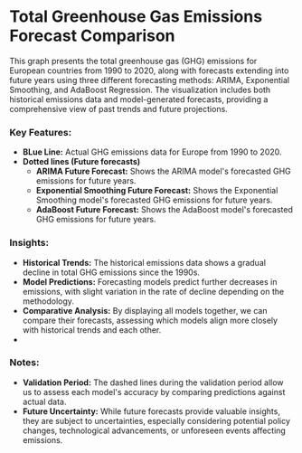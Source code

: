 # Total Greenhouse Gas Emissions Forecast Comparison

This graph presents the total greenhouse gas (GHG) emissions for European countries from 1990 to 2020, 
along with forecasts extending into future years using three different forecasting methods: ARIMA, Exponential 
Smoothing, and AdaBoost Regression. The visualization includes both historical emissions data and model-generated forecasts,
providing a comprehensive view of past trends and future projections.

### Key Features:
- **BLue Line:** Actual GHG emissions data for Europe from 1990 to 2020.
- **Dotted lines (Future forecasts)**
    - **ARIMA Future Forecast:** Shows the ARIMA model's forecasted GHG emissions for future years.
    - **Exponential Smoothing Future Forecast:** Shows the Exponential Smoothing model's forecasted GHG emissions for future years.
    - **AdaBoost Future Forecast:** Shows the AdaBoost model's forecasted GHG emissions for future years.


### Insights:
- **Historical Trends:** The historical emissions data shows a gradual decline in total GHG emissions since the 1990s.
- **Model Predictions:** Forecasting models predict further decreases in emissions, with slight variation in the rate of decline depending on the methodology.
- **Comparative Analysis:** By displaying all models together, we can compare their forecasts, assessing which models align more closely with historical trends and each other.
- 
### Notes:
- **Validation Period:** The dashed lines during the validation period allow us to assess each model's accuracy by comparing predictions 
against actual data.
- **Future Uncertainty:** While future forecasts provide valuable insights, they are subject to uncertainties, especially considering potential 
policy changes, technological advancements, or unforeseen events affecting emissions.
